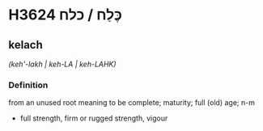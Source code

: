 # H3624 כֶּלַח / כלח

## kelach

_(keh'-lakh | keh-LA | keh-LAHK)_

### Definition

from an unused root meaning to be complete; maturity; full (old) age; n-m

- full strength, firm or rugged strength, vigour
